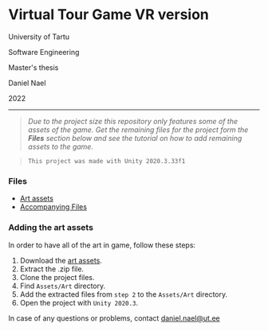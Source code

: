 # Virtual Tour Game VR version

University of Tartu

Software Engineering

Master's thesis 

Daniel Nael

2022


---

> *Due to the project size this repository only features some of the assets of the game. Get the remaining files for the project form the **Files** section below and see the tutorial on how to add remaining assets to the game.*

> `This project was made with Unity 2020.3.33f1`

### Files
- [Art assets](https://drive.google.com/drive/folders/1ATETCDi3IJk6DMDgwaHDZk3xVs5OgZPs?usp=sharing)
- [Accompanying Files](https://drive.google.com/file/d/1oZoOxJjKaMwP-dJx1b3sUrWcLBBh5JPe/view?usp=sharing)

### Adding the art assets

In order to have all of the art in game, follow these steps:

1. Download the [art assets](https://drive.google.com/drive/folders/1ATETCDi3IJk6DMDgwaHDZk3xVs5OgZPs?usp=sharing).
2. Extract the .zip file.
3. Clone the project files.
4. Find `Assets/Art` directory.
5. Add the extracted files from `step 2` to the `Assets/Art` directory.
6. Open the project with `Unity 2020.3`.

In case of any questions or problems, contact daniel.nael@ut.ee

